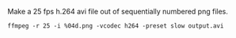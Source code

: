 Make a 25 fps h.264 avi file out of sequentially numbered png files.

    ffmpeg -r 25 -i %04d.png -vcodec h264 -preset slow output.avi
